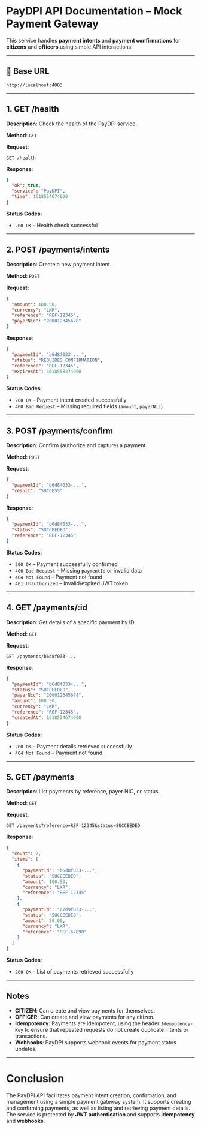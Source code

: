 
# PayDPI API Documentation – Mock Payment Gateway

This service handles **payment intents** and **payment confirmations** for **citizens** and **officers** using simple API interactions.

---

## 📂 Base URL
```
http://localhost:4003
```

---

## **1. GET /health**
**Description**: Check the health of the PayDPI service.

**Method**: `GET`

**Request**:
```
GET /health
```

**Response**:
```json
{
  "ok": true,
  "service": "PayDPI",
  "time": 1618554674000
}
```

**Status Codes**:
- `200 OK` – Health check successful

---

## **2. POST /payments/intents**
**Description**: Create a new payment intent.

**Method**: `POST`

**Request**:
```json
{
  "amount": 100.50,
  "currency": "LKR",
  "reference": "REF-12345",
  "payerNic": "200012345678"
}
```

**Response**:
```json
{
  "paymentId": "b6d8f033-...",
  "status": "REQUIRES_CONFIRMATION",
  "reference": "REF-12345",
  "expiresAt": 1618558274000
}
```

**Status Codes**:
- `200 OK` – Payment intent created successfully
- `400 Bad Request` – Missing required fields (`amount`, `payerNic`)

---

## **3. POST /payments/confirm**
**Description**: Confirm (authorize and capture) a payment.

**Method**: `POST`

**Request**:
```json
{
  "paymentId": "b6d8f033-...",
  "result": "SUCCESS"
}
```

**Response**:
```json
{
  "paymentId": "b6d8f033-...",
  "status": "SUCCEEDED",
  "reference": "REF-12345"
}
```

**Status Codes**:
- `200 OK` – Payment successfully confirmed
- `400 Bad Request` – Missing `paymentId` or invalid data
- `404 Not Found` – Payment not found
- `401 Unauthorized` – Invalid/expired JWT token

---

## **4. GET /payments/:id**
**Description**: Get details of a specific payment by ID.

**Method**: `GET`

**Request**:
```
GET /payments/b6d8f033-...
```

**Response**:
```json
{
  "paymentId": "b6d8f033-...",
  "status": "SUCCEEDED",
  "payerNic": "200012345678",
  "amount": 100.50,
  "currency": "LKR",
  "reference": "REF-12345",
  "createdAt": 1618554674000
}
```

**Status Codes**:
- `200 OK` – Payment details retrieved successfully
- `404 Not Found` – Payment not found

---

## **5. GET /payments**
**Description**: List payments by reference, payer NIC, or status.

**Method**: `GET`

**Request**:
```
GET /payments?reference=REF-12345&status=SUCCEEDED
```

**Response**:
```json
{
  "count": 2,
  "items": [
    {
      "paymentId": "b6d8f033-...",
      "status": "SUCCEEDED",
      "amount": 100.50,
      "currency": "LKR",
      "reference": "REF-12345"
    },
    {
      "paymentId": "c7d9f033-...",
      "status": "SUCCEEDED",
      "amount": 50.00,
      "currency": "LKR",
      "reference": "REF-67890"
    }
  ]
}
```

**Status Codes**:
- `200 OK` – List of payments retrieved successfully

---

## Notes
- **CITIZEN**: Can create and view payments for themselves.
- **OFFICER**: Can create and view payments for any citizen.
- **Idempotency**: Payments are idempotent, using the header `Idempotency-Key` to ensure that repeated requests do not create duplicate intents or transactions.
- **Webhooks**: PayDPI supports webhook events for payment status updates.

---

# Conclusion

The PayDPI API facilitates payment intent creation, confirmation, and management using a simple payment gateway system. It supports creating and confirming payments, as well as listing and retrieving payment details. The service is protected by **JWT authentication** and supports **idempotency** and **webhooks**.

